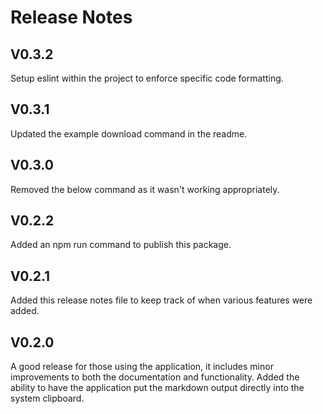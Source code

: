 # Release Notes

## V0.3.2

Setup eslint within the project to enforce specific code formatting.

## V0.3.1

Updated the example download command in the readme.

## V0.3.0

Removed the below command as it wasn't working appropriately.

## V0.2.2

Added an npm run command to publish this package.

## V0.2.1

Added this release notes file to keep track of when various features were added.

## V0.2.0

A good release for those using the application, it includes minor improvements to both the documentation and functionality. Added the ability to have the application put the markdown output directly into the system clipboard.
